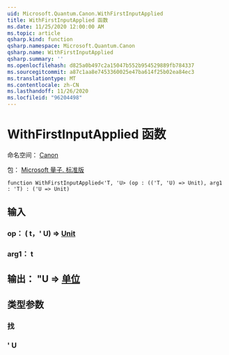 ```yaml
---
uid: Microsoft.Quantum.Canon.WithFirstInputApplied
title: WithFirstInputApplied 函数
ms.date: 11/25/2020 12:00:00 AM
ms.topic: article
qsharp.kind: function
qsharp.namespace: Microsoft.Quantum.Canon
qsharp.name: WithFirstInputApplied
qsharp.summary: ''
ms.openlocfilehash: d825a0b497c2a15047b552b954529889fb784337
ms.sourcegitcommit: a87c1aa8e7453360025e47ba614f25b02ea84ec3
ms.translationtype: MT
ms.contentlocale: zh-CN
ms.lasthandoff: 11/26/2020
ms.locfileid: "96204498"
---
```

# <a name="withfirstinputapplied-function"></a>WithFirstInputApplied 函数

命名空间： [Canon](xref:Microsoft.Quantum.Canon)

包： [Microsoft 量子. 标准版](https://nuget.org/packages/Microsoft.Quantum.Standard)




```qsharp
function WithFirstInputApplied<'T, 'U> (op : (('T, 'U) => Unit), arg1 : 'T) : ('U => Unit)
```


## <a name="input"></a>输入

### <a name="op--tu--unit"></a>op： ( t，' U) => [Unit](xref:microsoft.quantum.lang-ref.unit) 




### <a name="arg1--t"></a>arg1： t





## <a name="output--u--unit"></a>输出： "U => [单位](xref:microsoft.quantum.lang-ref.unit) 



## <a name="type-parameters"></a>类型参数

### <a name="t"></a>找


### <a name="u"></a>' U

